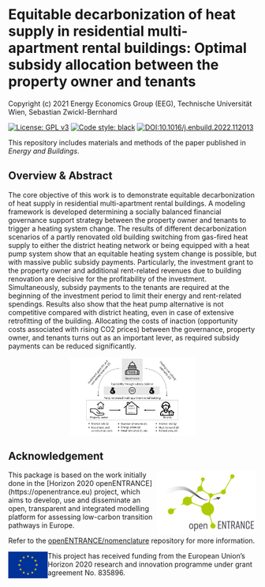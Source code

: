 # Equitable decarbonization of heat supply in residential multi-apartment rental buildings: Optimal subsidy allocation between the property owner and tenants

Copyright (c) 2021 Energy Economics Group (EEG), Technische Universität Wien, Sebastian Zwickl-Bernhard

[![License: GPL v3](https://img.shields.io/badge/License-GPLv3-blue.svg)](https://www.gnu.org/licenses/gpl-3.0)
[![Code style: black](https://img.shields.io/badge/code%20style-black-000000.svg)](https://github.com/psf/black)
[![DOI:10.1016/j.enbuild.2022.112013](https://zenodo.org/badge/DOI/10.1007/978-3-319-76207-4_15.svg)](https://doi.org/10.1016/j.enbuild.2022.112013)

This repository includes materials and methods of the paper published in _Energy and Buildings_.

## Overview & Abstract
The core objective of this work is to demonstrate equitable decarbonization of heat supply in residential multi-apartment rental buildings. A modeling framework is developed determining a socially balanced financial governance support strategy between the property owner and tenants to trigger a heating system change. The results of different decarbonization scenarios of a partly renovated old building switching from gas-fired heat supply to either the district heating network or being equipped with a heat pump system show that an equitable heating system change is possible, but with massive public subsidy payments. Particularly, the investment grant to the property owner and additional rent-related revenues due to building renovation are decisive for the profitability of the investment. Simultaneously, subsidy payments to the tenants are required at the beginning of the investment period to limit their energy and rent-related spendings. Results also show that the heat pump alternative is not competitive compared with district heating, even in case of extensive retrofitting of the building. Allocating the costs of inaction (opportunity costs associated with rising CO2 prices) between the governance, property owner, and tenants turns out as an important lever, as required subsidy payments can be reduced significantly.

<p align="center" width="100%">
	<img src="./_static//Sketch.png" width=50% height=50% align="center" alt="Sketch" />
</p>

## Acknowledgement

<img src="./_static/open_entrance-logo.png" width="202" height="129" align="right" alt="openENTRANCE logo" />
This package is based on the work initially done in the
[Horizon 2020 openENTRANCE](https://openentrance.eu) project, which aims to  develop,
use and disseminate an open, transparent and integrated  modelling platform
for assessing low-carbon transition pathways in Europe.

Refer to the [openENTRANCE/nomenclature](https://github.com/openENTRANCE/nomenclature)
repository for more information.

<img src="./_static/EU-logo-300x201.jpg" width="80" height="54" align="left" alt="EU logo" />
This project has received funding from the European Union’s Horizon 2020 research
and innovation programme under grant agreement No. 835896.
